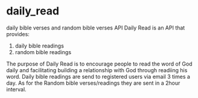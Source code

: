 # daily_read
daily bible verses and random bible verses API
Daily Read is an API that provides:
1. daily bible readings
2. random bible readings

The purpose of Daily Read is to encourage people to read the word of God daily and facilitating building a relationship with God through readiing his word.
Daily bible readings are send to registered users via email 3 times a day. 
As for the Random bible verses/readings they are sent in a 2hour interval.
